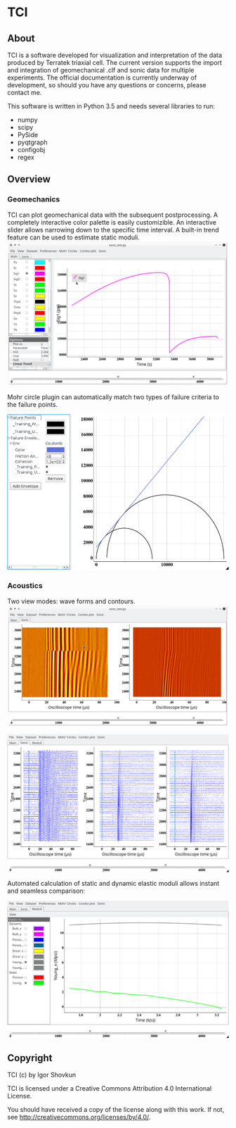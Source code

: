 # TCI

## About

TCI is a software developed for visualization and interpretation of the data produced by
Terratek triaxial cell. The current version supports the import and integration of geomechanical
.clf and sonic data for multiple experiments. The official documentation is currently underway
of development, so should you have any questions or concerns, please contact me.

This software is written in Python 3.5 and needs several libraries to run:
- numpy
- scipy
- PySide
- pyqtgraph
- configobj
- regex

## Overview
### Geomechanics
TCI can plot geomechanical data with the subsequent postprocessing.
A completely interactive color palette is easily customizible.
An interactive slider allows narrowing down to the specific time interval.
A built-in trend feature can be used to estimate static moduli.
![Alt text](screenshots/geomechanic.png)

Mohr circle plugin can automatically match two types of failure criteria to
the failure points.

![Image for Mohr circle plugin](screenshots/mohr_circles.png)

### Acoustics
Two view modes: wave forms and contours.
![Alt text](screenshots/sonic-contours.png)

![Alt text](screenshots/sonic-waveforms.png)

Automated calculation of static and dynamic elastic moduli
allows instant and seamless comparison:

![Alt text](screenshots/static_vs_dynamic.png)

## Copyright

TCI (c) by Igor Shovkun

TCI is licensed under a
Creative Commons Attribution 4.0 International License.

You should have received a copy of the license along with this
work. If not, see <http://creativecommons.org/licenses/by/4.0/>.
